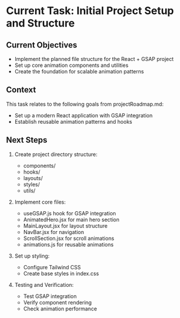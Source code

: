 # Current Task: Initial Project Setup and Structure

## Current Objectives
- Implement the planned file structure for the React + GSAP project
- Set up core animation components and utilities
- Create the foundation for scalable animation patterns

## Context
This task relates to the following goals from projectRoadmap.md:
- Set up a modern React application with GSAP integration
- Establish reusable animation patterns and hooks

## Next Steps
1. Create project directory structure:
   - components/
   - hooks/
   - layouts/
   - styles/
   - utils/

2. Implement core files:
   - useGSAP.js hook for GSAP integration
   - AnimatedHero.jsx for main hero section
   - MainLayout.jsx for layout structure
   - NavBar.jsx for navigation
   - ScrollSection.jsx for scroll animations
   - animations.js for reusable animations

3. Set up styling:
   - Configure Tailwind CSS
   - Create base styles in index.css

4. Testing and Verification:
   - Test GSAP integration
   - Verify component rendering
   - Check animation performance
